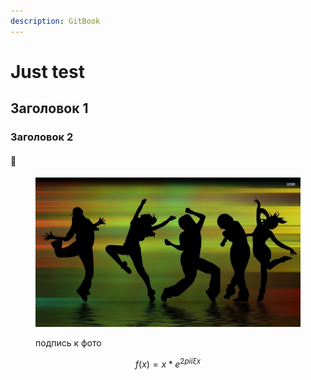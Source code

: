 ```yaml
---
description: GitBook
---
```


# Just test

## Заголовок 1

### Заголовок 2

#### :tada:

<figure><img src=".gitbook/assets/111.jpg" alt="текст описания для фотокарточки"><figcaption><p>подпись к фото</p></figcaption></figure>

$$f(x) = x * e^{2 pi i \xi x}$$

